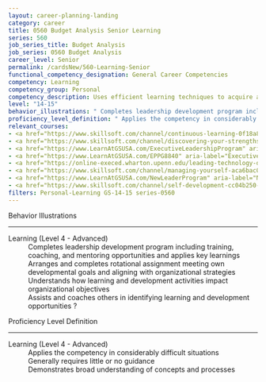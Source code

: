 ```yaml
---
layout: career-planning-landing
category: career
title: 0560 Budget Analysis Senior Learning
series: 560
job_series_title: Budget Analysis
job_series: 0560 Budget Analysis
career_level: Senior
permalink: /cardsNew/560-Learning-Senior
functional_competency_designation: General Career Competencies
competency: Learning
competency_group: Personal
competency_description: Uses efficient learning techniques to acquire and apply new knowledge and skills; uses formal and informal training, feedback, or other opportunities for self-learning and development.
level: "14-15"
behavior_illustrations: " Completes leadership development program including training, coaching, and mentoring opportunities and applies key learnings  Arranges and completes rotational assignment meeting own developmental goals and aligning with organizational strategies  Understands how learning and development activities impact organizational objectives  Assists and coaches others in identifying learning and development opportunities ?"
proficiency_level_definition: " Applies the competency in considerably difficult situations  Generally requires little or no guidance  Demonstrates broad understanding of concepts and processes"
relevant_courses: 
- <a href="https://www.skillsoft.com/channel/continuous-learning-0f18a870-881a-4bd1-a4e3-0cfcdcc63c9f?cta=feds" aria-label="Continuous Learning Channel - https://www.skillsoft.com/channel/continuous-learning-0f18a870-881a-4bd1-a4e3-0cfcdcc63c9f?cta=feds">Continuous Learning Channel</a>, Skillsoft
- <a href="https://www.skillsoft.com/channel/discovering-your-strengths-f6bdb290-f917-11e6-aad2-6b3c03be7fe8?cta=feds" aria-label="Discovering Your Strengths Channel - https://www.skillsoft.com/channel/discovering-your-strengths-f6bdb290-f917-11e6-aad2-6b3c03be7fe8?cta=feds">Discovering Your Strengths Channel</a>, Skillsoft
- <a href="https://www.LearnAtGSUSA.com/ExecutiveLeadershipProgram" aria-label="Executive Leadership Program - https://www.LearnAtGSUSA.com/ExecutiveLeadershipProgram">Executive Leadership Program</a>, Graduate School USA (GSUSA)
- <a href="https://www.LearnAtGSUSA.com/EPPG8840" aria-label="Executive Potential Program (EPPG8840) - https://www.LearnAtGSUSA.com/EPPG8840">Executive Potential Program (EPPG8840)</a>, Graduate School USA (GSUSA)
- <a href="https://online-execed.wharton.upenn.edu/leading-technology-driven-organization/enterprise/?b2c_form=true&utm_campaign=gsa&utm_source=b2b" aria-label="Leading a Technology-Driven Firm (with Wharton Executive Education) - https://online-execed.wharton.upenn.edu/leading-technology-driven-organization/enterprise/?b2c_form=true&utm_campaign=gsa&utm_source=b2b">Leading a Technology-Driven Firm (with Wharton Executive Education)</a>, Emeritus
- <a href="https://www.skillsoft.com/channel/managing-yourself-aca6bac0-e71b-11e6-9835-f723b46a2688?cta=feds" aria-label="Managing Yourself Channel - https://www.skillsoft.com/channel/managing-yourself-aca6bac0-e71b-11e6-9835-f723b46a2688?cta=feds">Managing Yourself Channel</a>, Skillsoft
- <a href="https://www.LearnAtGSUSA.com/NewLeaderProgram" aria-label="New Leader Program - https://www.LearnAtGSUSA.com/NewLeaderProgram">New Leader Program</a>, Graduate School USA (GSUSA)
- <a href="https://www.skillsoft.com/channel/self-development-cc04b250-f918-11e6-aad2-6b3c03be7fe8?cta=feds" aria-label="Self-Development Channel - https://www.skillsoft.com/channel/self-development-cc04b250-f918-11e6-aad2-6b3c03be7fe8?cta=feds">Self-Development Channel</a>, Skillsoft
filters: Personal-Learning GS-14-15 series-0560
---
```


<div class="desktop:grid-col-6 margin-y-3">
  <div class="border-top-2 bg-white padding-3 shadow-5 height-full members-hover border-1px button-border border-top-blue radius-lg">
    <p class="text-bold label-color font-size-21">Behavior Illustrations</p>
    <hr class="hr-green"/>
    <dl class="text-base card-content-color"><dt>Learning (Level 4 - Advanced)</dt><dd>Completes leadership development program including training, coaching, and mentoring opportunities and applies key learnings </dd><dd>Arranges and completes rotational assignment meeting own developmental goals and aligning with organizational strategies </dd><dd>Understands how learning and development activities impact organizational objectives </dd><dd>Assists and coaches others in identifying learning and development opportunities ?</dd></dl>
  </div>
</div>
<div class="desktop:grid-col-6 margin-y-3">
  <div class="border-top-2 bg-white padding-3 shadow-5 height-full members-hover border-1px button-border border-top-blue radius-lg">
    <p class="text-bold label-color font-size-21">Proficiency Level Definition</p>
     <hr class="hr-green"/>
    <dl class="text-base card-content-color"><dt>Learning (Level 4 - Advanced)</dt><dd>Applies the competency in considerably difficult situations </dd><dd>Generally requires little or no guidance </dd><dd>Demonstrates broad understanding of concepts and processes</dd></dl>
  </div>
</div>